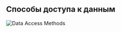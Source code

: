 Способы доступа к данным
---
![Data Access Methods](http://mf.grsu.by/other/lib/db/pics/p11.gif "Pic. 1")
